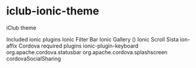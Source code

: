 # iclub-ionic-theme
iClub theme

Included ionic plugins
  Ionic Filter Bar
  Ionic Gallery ()
  Ionic Scroll Sista
  ion-affix
Cordova required plugins
  ionic-plugin-keyboard
  org.apache.cordova.statusbar
  org.apache.cordova.splashscreen
  cordovaSocialSharing
